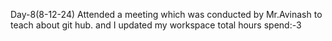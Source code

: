 Day-8(8-12-24)
  Attended a meeting which was conducted by Mr.Avinash to teach about git hub.
  and I updated my workspace
  total hours spend:-3

  